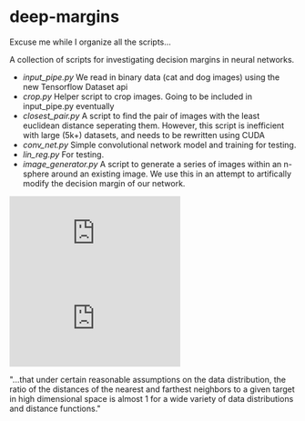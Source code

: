 # deep-margins
Excuse me while I organize all the scripts...

A collection of scripts for investigating decision margins in neural networks.
* *input_pipe.py* We read in binary data (cat and dog images) using the new Tensorflow Dataset api
* *crop.py* Helper script to crop images. Going to be included in input_pipe.py eventually
* *closest_pair.py* A script to find the pair of images with the least euclidean distance seperating them. However, this script is inefficient with large (5k+) datasets, and needs to be rewritten using CUDA
* *conv_net.py* Simple convolutional network model and training for testing.
* *lin_reg.py* For testing.
* *image_generator.py* A script to generate a series of images within an n-sphere around an existing image. We use this in an attempt to artifically modify the decision margin of our network.

![Distance Measures](https://bib.dbvis.de/uploadedFiles/155.pdf)
![When is Nearest Neighbor Meaningful?](https://members.loria.fr/MOBerger/Enseignement/Master2/Exposes/beyer.pdf)

"...that under certain reasonable assumptions on the data distribution, the ratio of the distances of the nearest and farthest neighbors to a given target in high dimensional space is almost 1 for a wide variety of data distributions and distance functions."
